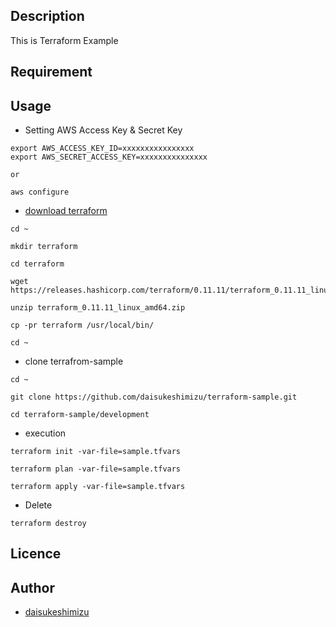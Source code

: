 ## Description

This is Terraform Example

## Requirement

## Usage

* Setting AWS Access Key & Secret Key
```
export AWS_ACCESS_KEY_ID=xxxxxxxxxxxxxxxx
export AWS_SECRET_ACCESS_KEY=xxxxxxxxxxxxxxx

or

aws configure
```

* [download terraform](https://www.terraform.io/downloads.html)
```
cd ~

mkdir terraform

cd terraform

wget https://releases.hashicorp.com/terraform/0.11.11/terraform_0.11.11_linux_amd64.zip

unzip terraform_0.11.11_linux_amd64.zip

cp -pr terraform /usr/local/bin/

cd ~
```

* clone terrafrom-sample
```
cd ~

git clone https://github.com/daisukeshimizu/terraform-sample.git

cd terraform-sample/development
```

* execution
```
terraform init -var-file=sample.tfvars

terraform plan -var-file=sample.tfvars

terraform apply -var-file=sample.tfvars
```

* Delete
```
terraform destroy
```

## Licence

## Author

 * [daisukeshimizu](https://github.com/daisukeshimizu)
